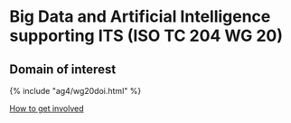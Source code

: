 # Big Data and Artificial Intelligence supporting ITS (ISO TC 204 WG 20)

## Domain of interest

{% include "ag4/wg20doi.html" %}

[How to get involved](../contact.md)
